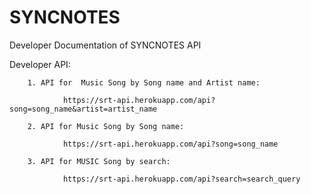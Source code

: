 # SYNCNOTES
Developer Documentation of SYNCNOTES API
        
Developer API:

        1. API for  Music Song by Song name and Artist name: 
         
                https://srt-api.herokuapp.com/api?song=song_name&artist=artist_name
        
        2. API for Music Song by Song name:
                
                https://srt-api.herokuapp.com/api?song=song_name
        
        3. API for MUSIC Song by search:
                
                https://srt-api.herokuapp.com/api?search=search_query
  


